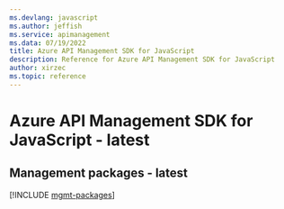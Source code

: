 ```yaml
---
ms.devlang: javascript
ms.author: jeffish
ms.service: apimanagement
ms.data: 07/19/2022
title: Azure API Management SDK for JavaScript
description: Reference for Azure API Management SDK for JavaScript
author: xirzec
ms.topic: reference
---
```

# Azure API Management SDK for JavaScript - latest

## Management packages - latest
[!INCLUDE [mgmt-packages](api-management-mgmt-index.md)]
